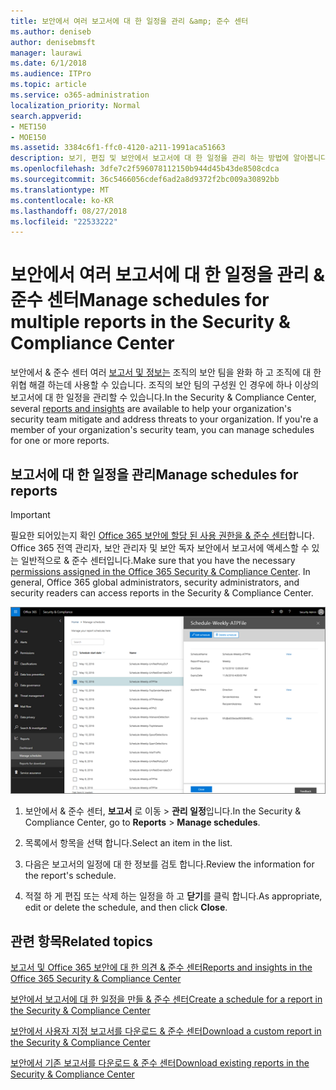 ```yaml
---
title: 보안에서 여러 보고서에 대 한 일정을 관리 &amp; 준수 센터
ms.author: deniseb
author: denisebmsft
manager: laurawi
ms.date: 6/1/2018
ms.audience: ITPro
ms.topic: article
ms.service: o365-administration
localization_priority: Normal
search.appverid:
- MET150
- MOE150
ms.assetid: 3384c6f1-ffc0-4120-a211-1991aca51663
description: 보기, 편집 및 보안에서 보고서에 대 한 일정을 관리 하는 방법에 알아봅니다 &amp; 준수 센터입니다.
ms.openlocfilehash: 3dfe7c2f596078112150b944d45b43de8508cdca
ms.sourcegitcommit: 36c5466056cdef6ad2a8d9372f2bc009a30892bb
ms.translationtype: MT
ms.contentlocale: ko-KR
ms.lasthandoff: 08/27/2018
ms.locfileid: "22533222"
---
```

# <a name="manage-schedules-for-multiple-reports-in-the-security-amp-compliance-center"></a><span data-ttu-id="824f7-103">보안에서 여러 보고서에 대 한 일정을 관리 &amp; 준수 센터</span><span class="sxs-lookup"><span data-stu-id="824f7-103">Manage schedules for multiple reports in the Security &amp; Compliance Center</span></span>

<span data-ttu-id="824f7-p101">보안에서 &amp; 준수 센터 여러 [보고서 및 정보는](reports-and-insights-in-security-and-compliance.md) 조직의 보안 팀을 완화 하 고 조직에 대 한 위협 해결 하는데 사용할 수 있습니다. 조직의 보안 팀의 구성원 인 경우에 하나 이상의 보고서에 대 한 일정을 관리할 수 있습니다.</span><span class="sxs-lookup"><span data-stu-id="824f7-p101">In the Security &amp; Compliance Center, several [reports and insights](reports-and-insights-in-security-and-compliance.md) are available to help your organization's security team mitigate and address threats to your organization. If you're a member of your organization's security team, you can manage schedules for one or more reports.</span></span> 
  
## <a name="manage-schedules-for-reports"></a><span data-ttu-id="824f7-106">보고서에 대 한 일정을 관리</span><span class="sxs-lookup"><span data-stu-id="824f7-106">Manage schedules for reports</span></span>

> [!IMPORTANT]
> <span data-ttu-id="824f7-p102">필요한 되어있는지 확인 [Office 365 보안에 할당 된 사용 권한을 &amp; 준수 센터](permissions-in-the-security-and-compliance-center.md)합니다. Office 365 전역 관리자, 보안 관리자 및 보안 독자 보안에서 보고서에 액세스할 수 있는 일반적으로 &amp; 준수 센터입니다.</span><span class="sxs-lookup"><span data-stu-id="824f7-p102">Make sure that you have the necessary [permissions assigned in the Office 365 Security &amp; Compliance Center](permissions-in-the-security-and-compliance-center.md). In general, Office 365 global administrators, security administrators, and security readers can access reports in the Security &amp; Compliance Center.</span></span> 
  
![보안에서 &amp; 준수 센터 보고서 선택 \> 일정을 관리](media/efa5e2f9-bf73-4f85-acea-f1ca7e2bca5e.png)
  
1. <span data-ttu-id="824f7-110">보안에서 &amp; 준수 센터, **보고서** 로 이동 \> **관리 일정**입니다.</span><span class="sxs-lookup"><span data-stu-id="824f7-110">In the Security &amp; Compliance Center, go to **Reports** \> **Manage schedules**.</span></span>
    
2. <span data-ttu-id="824f7-111">목록에서 항목을 선택 합니다.</span><span class="sxs-lookup"><span data-stu-id="824f7-111">Select an item in the list.</span></span>
    
3. <span data-ttu-id="824f7-112">다음은 보고서의 일정에 대 한 정보를 검토 합니다.</span><span class="sxs-lookup"><span data-stu-id="824f7-112">Review the information for the report's schedule.</span></span>
    
4. <span data-ttu-id="824f7-113">적절 하 게 편집 또는 삭제 하는 일정을 하 고 **닫기**를 클릭 합니다.</span><span class="sxs-lookup"><span data-stu-id="824f7-113">As appropriate, edit or delete the schedule, and then click **Close**.</span></span>
    
## <a name="related-topics"></a><span data-ttu-id="824f7-114">관련 항목</span><span class="sxs-lookup"><span data-stu-id="824f7-114">Related topics</span></span>

[<span data-ttu-id="824f7-115">보고서 및 Office 365 보안에 대 한 의견 &amp; 준수 센터</span><span class="sxs-lookup"><span data-stu-id="824f7-115">Reports and insights in the Office 365 Security &amp; Compliance Center</span></span>](reports-and-insights-in-security-and-compliance.md)
  
[<span data-ttu-id="824f7-116">보안에서 보고서에 대 한 일정을 만들 &amp; 준수 센터</span><span class="sxs-lookup"><span data-stu-id="824f7-116">Create a schedule for a report in the Security &amp; Compliance Center</span></span>](create-a-schedule-for-a-report.md)
  
[<span data-ttu-id="824f7-117">보안에서 사용자 지정 보고서를 다운로드 &amp; 준수 센터</span><span class="sxs-lookup"><span data-stu-id="824f7-117">Download a custom report in the Security &amp; Compliance Center</span></span>](set-up-and-download-a-custom-report.md)
  
[<span data-ttu-id="824f7-118">보안에서 기존 보고서를 다운로드 &amp; 준수 센터</span><span class="sxs-lookup"><span data-stu-id="824f7-118">Download existing reports in the Security &amp; Compliance Center</span></span>](download-existing-reports.md)
  

